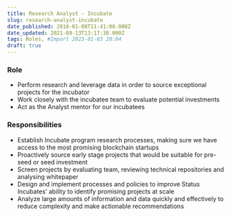 ```yaml
---
title: Research Analyst - Incubate
slug: research-analyst-incubate
date_published: 2018-01-08T11:41:00.000Z
date_updated: 2021-09-13T13:17:38.000Z
tags: Roles, #Import 2023-01-03 20:04
draft: true
---
```


### Role

- Perform research and leverage data in order to source exceptional projects for the incubator
- Work closely with the incubatee team to evaluate potential investments
- Act as the Analyst mentor for our incubatees

### Responsibilities

- Establish Incubate program research processes, making sure we have access to the most promising blockchain startups
- Proactively source early stage projects that would be suitable for pre-seed or seed investment
- Screen projects by evaluating team, reviewing technical repositories and analysing whitepaper
- Design and implement processes and policies to improve Status Incubates’ ability to identify promising projects at scale
- Analyze large amounts of information and data quickly and effectively to reduce complexity and make actionable recommendations
